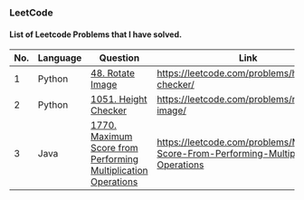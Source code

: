 ### LeetCode

#### List of Leetcode Problems that I have solved.

No.|Language| Question|Link|
|-|--|--------|--|
1|Python|[48. Rotate Image](/python/48.py)|https://leetcode.com/problems/height-checker/|
2|Python|[1051. Height Checker](/python/Q1051.py)|https://leetcode.com/problems/rotate-image/|
3|Java|[1770. Maximum Score from Performing Multiplication Operations](/java/Q1770.java)|https://leetcode.com/problems/Maximum-Score-From-Performing-Multiplication-Operations|
